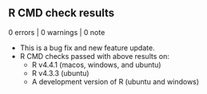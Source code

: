 ## R CMD check results

0 errors | 0 warnings | 0 note

- This is a bug fix and new feature update.
- R CMD checks passed with above results on:
  - R v4.4.1 (macos, windows, and ubuntu)
  - R v4.3.3 (ubuntu)
  - A development version of R (ubuntu and windows)
